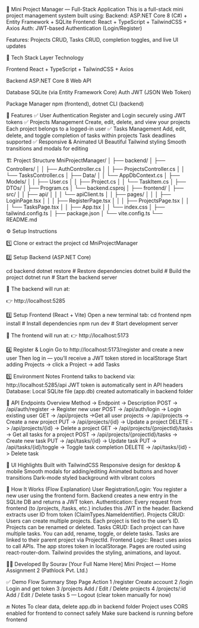 🧩 Mini Project Manager — Full-Stack Application
This is a full-stack mini project management system built using:
Backend: ASP.NET Core 8 (C#) + Entity Framework + SQLite
Frontend: React + TypeScript + TailwindCSS + Axios
Auth: JWT-based Authentication (Login/Register)

Features: Projects CRUD, Tasks CRUD, completion toggles, and live UI updates

🚀 Tech Stack
Layer	Technology

Frontend	React + TypeScript + TailwindCSS + Axios

Backend	ASP.NET Core 8 Web API

Database	SQLite (via Entity Framework Core)
Auth	JWT (JSON Web Token)

Package Manager	npm (frontend), dotnet CLI (backend)

🧠 Features
✅ User Authentication
Register and Login securely using JWT tokens
✅ Projects Management
Create, edit, delete, and view your projects
Each project belongs to a logged-in user
✅ Tasks Management
Add, edit, delete, and toggle completion of tasks within projects
Task deadlines supported
✅ Responsive & Animated UI
Beautiful Tailwind styling
Smooth transitions and modals for editing

🏗️ Project Structure
MniProjectManager/
│
├── backend/
│   ├── Controllers/
│   │   ├── AuthController.cs
│   │   ├── ProjectsController.cs
│   │   └── TasksController.cs
│   ├── Data/
│   │   └── AppDbContext.cs
│   ├── Models/
│   │   ├── User.cs
│   │   ├── Project.cs
│   │   └── TaskItem.cs
│   ├── DTOs/
│   ├── Program.cs
│   └── backend.csproj
│
├── frontend/
│   ├── src/
│   │   ├── api/
│   │   │   └── apiClient.ts
│   │   ├── pages/
│   │   │   ├── LoginPage.tsx
│   │   │   ├── RegisterPage.tsx
│   │   │   ├── ProjectsPage.tsx
│   │   │   └── TasksPage.tsx
│   │   ├── App.tsx
│   │   └── index.css
│   ├── tailwind.config.ts
│   ├── package.json
│   └── vite.config.ts
└── README.md

⚙️ Setup Instructions

1️⃣ Clone or extract the project
cd MniProjectManager

2️⃣ Setup Backend (ASP.NET Core)

cd backend
dotnet restore        # Restore dependencies
dotnet build          # Build the project
dotnet run            # Start the backend server

📍 The backend will run at:

👉 http://localhost:5285

3️⃣ Setup Frontend (React + Vite)
Open a new terminal tab:
cd frontend
npm install           # Install dependencies
npm run dev           # Start development server

📍 The frontend will run at:
👉 http://localhost:5173

4️⃣ Register & Login
Go to http://localhost:5173/register and create a new user
Then log in — you’ll receive a JWT token stored in localStorage
Start adding Projects → click a Project → add Tasks

5️⃣ Environment Notes
Frontend talks to backend via:
http://localhost:5285/api
JWT token is automatically sent in API headers
Database: Local SQLite file (app.db) created automatically in backend folder

🧩 API Endpoints Overview
Method	->    Endpoint	->  Description
POST    ->	/api/auth/register	 ->   Register new user
POST    ->  	/api/auth/login	 ->   Login existing user
GET ->	/api/projects	->Get all user projects
->	/api/projects	->  Create a new project
PUT	   ->     /api/projects/{id}	->  Update a project
DELETE  ->	/api/projects/{id}	    ->  Delete a project
GET	    ->  /api/projects/{projectId}/tasks ->  	Get all tasks for a project
POST    ->  	/api/projects/{projectId}/tasks ->	Create new task
PUT	 -> /api/tasks/{id}	->  Update task
PUT ->  	/api/tasks/{id}/toggle  ->	Toggle task completion
DELETE	    ->  /api/tasks/{id}	    ->  Delete task

💅 UI Highlights
Built with TailwindCSS
Responsive design for desktop & mobile
Smooth modals for adding/editing
Animated buttons and hover transitions
Dark-mode styled background with vibrant colors

🧭 How It Works (Flow Explanation)
User Registration/Login:
You register a new user using the frontend form.
Backend creates a new entry in the SQLite DB and returns a JWT token.
Authentication:
Every request from frontend (to /projects, /tasks, etc.) includes this JWT in the header.
Backend extracts user ID from token (ClaimTypes.NameIdentifier).
Projects CRUD:
Users can create multiple projects.
Each project is tied to the user’s ID.
Projects can be renamed or deleted.
Tasks CRUD:
Each project can have multiple tasks.
You can add, rename, toggle, or delete tasks.
Tasks are linked to their parent project via ProjectId.
Frontend Logic:
React uses axios to call APIs.
The app stores token in localStorage.
Pages are routed using react-router-dom.
Tailwind provides the styling, animations, and layout.

🧑‍💻 Developed By
Sourav [Your Full Name Here]
Mini Project — Home Assignment 2 (Pathlock Pvt. Ltd.)

✅ Demo Flow Summary
Step	Page	Action
1	/register	Create account
2	/login	Login and get token
3	/projects	Add / Edit / Delete projects
4	/projects/:id	Add / Edit / Delete tasks
5	—	Logout (clear token manually for now)

🔚 Notes
To clear data, delete app.db in backend folder
Project uses CORS enabled for frontend to connect safely
Make sure backend is running before frontend
